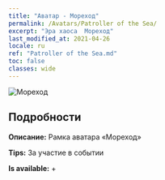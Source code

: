 ```yaml
---
title: "Аватар - Мореход"
permalink: /Avatars/Patroller of the Sea/
excerpt: "Эра хаоса  Мореход"
last_modified_at: 2021-04-26
locale: ru
ref: "Patroller of the Sea.md"
toc: false
classes: wide
---
```

 ![Мореход](/images/a/avatarFrame_102.png)

## Подробности

 **Описание:** Рамка аватара «Мореход» 

 **Tips:** За участие в событии 

 **Is available:**  + 

